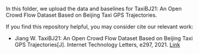 In this folder, we upload the data and baselines for TaxiBJ21: An Open Crowd Flow Dataset Based on Beijing Taxi GPS Trajectories.

If you find this repository helpful, you may consider cite our relevant work:
* Jiang W. TaxiBJ21: An Open Crowd Flow Dataset Based on Beijing Taxi GPS Trajectories[J]. Internet Technology Letters, e297, 2021. [Link](https://onlinelibrary.wiley.com/doi/abs/10.1002/itl2.297)
